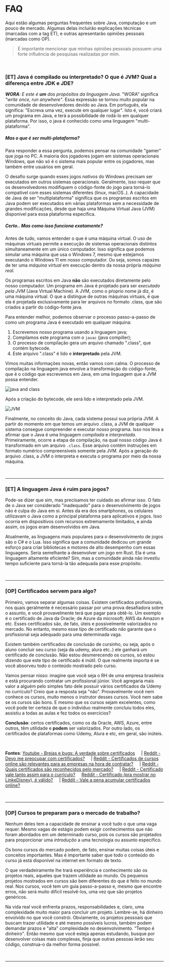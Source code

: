 # FAQ
Aqui estão algumas perguntas frequentes sobre Java, computação e um pouco de mercado. Algumas delas incluirão explicações técnicas (marcadas com a tag ET), e outras apresentarão opiniões pessoais (marcadas como OP).
> É importante mencionar que minhas opiniões pessoais possuem uma forte influência de pesquisas realizadas por mim.

</br>

### [ET] Java é compilado ou interpretado? O que é JVM? Qual a diferença entre JDK e JDE?
___WORA__: E este é __um__ dos propósitos da linguagem Java._ "WORA" significa _"write once, run anywhere"_. Essa expressão se tornou muito popular na comunidade de desenvolvedores devido ao Java. Em português, ela significa: "Escreva uma vez, execute em qualquer lugar". Isto é, você criará um programa em Java, e terá a possibilidade de rodá-lo em qualquer plataforma. Por isso, o java é conhecido como uma linguagem "multi-plataforma".

##### Mas o que é ser multi-plataforma?
Para responder a essa pergunta, podemos pensar na comunidade "gamer" que joga no PC. A maioria dos jogadores jogam em sistemas operacionais Windows, que não só é o sistema mais popular entre os jogadores, mas também entre usuários em geral.

O desafio surge quando esses jogos _nativos_ do Windows precisam ser executados em outros sistemas operacionais. Geralmente, isso requer que os desenvolvedores modifiquem o código-fonte do jogo para torná-lo compatível com esses sistemas diferentes (linux, macOS..). A capacidade de Java de ser "multiplataforma" significa que os programas escritos em Java podem ser executados em várias plataformas sem a necessidade de grandes modificações, desde que haja uma Máquina Virtual Java (JVM) disponível para essa plataforma específica.

##### Certo.. Mas como isso funciona exatamente?
Antes de tudo, vamos entender o que é uma máquina virtual. O uso de máquinas virtuais permite a execução de sistemas operacionais distintos simultaneamente em um único computador. Isso significa que podemos simular uma máquina que usa o Windows 7, mesmo que estejamos executando o Windows 11 em nosso computador. Ou seja, somos capazes de ter uma _máquina virtual_ em execução dentro da nossa própria _máquina real_.

Os programas escritos em Java __não__ são executados diretamente pelo nosso computador. Um programa em Java é projetado para ser _executado pela JVM_ (Java Virtual Machine). A JVM, como o pŕoprio nome já diz, é uma máquina virtual. O que a distingue de outras máquinas virtuais, é que ela é projetada exclusivamente para ler arquivos no formato .class, que são criados a partir do código-fonte java.

Para entender melhor, podemos observar o processo passo-a-passo de como um programa Java é executado em qualquer máquina:
1. Escrevemos nosso programa usando a linguagem java;
2. Compilamos este programa com o `javac` (java compiller);
3. O processo de compilação gera um arquivo chamado ".class", que contém bytecode.
4. Este arquivo ".class" é lido e __interpretado__ pela JVM.

Vimos muitas informações novas, então vamos com calma. O processo de compilação na linguagem java envolve a transformação do código-fonte, que é o código que escrevemos em Java, em uma linguagem que a JVM possa entender.

![java and class](https://github.com/FireguiQueen/Java/assets/98475125/bd5e74c5-2332-4bea-b09a-4fb5a1cce062)

Após a criação do bytecode, ele será lido e interpretado pela JVM.

![JVM](https://github.com/FireguiQueen/Java/assets/98475125/0f973e29-41f0-424e-b832-634ada8c4d5c)

Finalmente, no conceito do Java, cada sistema possui sua própria JVM. A partir do momento em que temos um arquivo .class, a JVM de qualquer sistema consegue compreender e executar nosso programa. Isso nos leva a afirmar que o Java é uma linguagem _compilada_ e _interpretada_. Primeiramente, ocorre a etapa de compilação, na qual nosso código Java é transformado em um arquivo `.class`. Esse arquivo contém instruções em formato numérico compreensíveis somente pela JVM. Após a geração do arquivo .class, a JVM o interpreta e executa o programa por meio da nossa máquina.

</br>

__________________________________

### [ET] A linguagem Java é ruim para jogos?
Pode-se dizer que sim, mas precisamos ter cuidado ao afirmar isso. O fato de o Java ser considerado "inadequado" para o desenvolvimento de jogos não é culpa do Java em si. Antes da era dos smartphones, os celulares utilizavam o Java como a principal plataforma para aplicativos e jogos. Isso ocorria em dispositivos com recursos extremamente limitados, e ainda assim, os jogos eram desenvolvidos em Java.

Atualmente, as linguagens mais populares para o desenvolvimento de jogos são o C# e o Lua. Isso significa que a comunidade dedicou um grande esforço para criar bibliotecas e motores de alto desempenho com essas linguagens. Seria semelhante a desenvolver um jogo em Rust. Ela é uma linguagem altamente eficiente? Sim, mas a comunidade ainda não investiu tempo suficiente para torná-la tão adequada para esse propósito.

</br>

__________________________________

### [OP] Certificados servem para algo?
Primeiro, vamos separar algumas coisas. Existem certificados profissionais, nos quais geralmente é necessário passar por uma prova desafiadora sobre o assunto, e você provavelmente terá que pagar para obtê-lo. Um exemplo é o certificado de Java da Oracle; de Azure da microsoft; AWS da Amazon e etc. 
Esses certificados são, de fato, úteis e possivelmente valorizados no mercado. No entanto, mesmo esse tipo de certificado não garante que o profissional seja adequado para uma determinada vaga.

Existem também certificados de conclusão de cursinho, ou seja, após o aluno concluir seu curso (seja da udemy, alura etc..) ele ganhará um certificado de conclusão. Não estou desmerecendo os cursos, só estou dizendo que este tipo de certificado é inútil. O que realmente importa é se você absorveu todo o conteúdo mostrado pelo curso.

Vamos pensar nisso: imagine que você seja o RH de uma empresa brasileira e está procurando contratar um profissional júnior. Você agregaria mais valor a alguém pelo simples fato dele possuir vários certificados da Udemy no currículo? Creio que a resposta seja "não".
Provavelmente você nem conhece os cursos, muito menos o instrutor desses cursos. Você nem sabe se os cursos são bons. E mesmo que os cursos sejam excelentes, como você pode ter certeza de que o indivíduo realmente concluiu todos eles, assistiu a todas as aulas e fez todos os exercícios?

__Conclusão__:  certos certificados, como os da Oracle, AWS, Azure, entre outros, têm utilidade e __podem__ ser valorizados. Por outro lado, os certificados de plataformas como Udemy, Alura e etc, em geral, são inúteis.

</br>

__Fontes__:
[Youtube - Brejas e bugs: A verdade sobre certificados](https://www.youtube.com/watch?v=FGDrvfFn05E&list=PL62G310vn6nEt1kjQGm4mBAsMfmUqFvfS&index=1) &nbsp; &nbsp; |
[Reddit - Devo me preocupar com certificados?](https://www.reddit.com/r/brdev/comments/xpm2ut/devo_me_preocupar_com_certificados/) &nbsp; &nbsp; |
[Reddit - Certificados de cursos online são relevantes para as empresas na hora de contratar?](https://www.reddit.com/r/brdev/comments/rz8q7m/certificados_de_cursos_online_s%C3%A3o_relevantes_para/) &nbsp; &nbsp; | 
[Reddit - Quais certificados são reconhecidos pelo mercado?](https://www.reddit.com/r/brdev/comments/10d43nl/quais_certificados_s%C3%A3o_reconhecidos_pelo_mercado/) &nbsp; &nbsp; |
[Reddit - Certificado vale tanto assim para o currículo?](https://www.reddit.com/r/brdev/comments/13d5ane/certificado_vale_tanto_assim_para_o_curr%C3%ADculo/) &nbsp; &nbsp;
[Reddit - Certificado (pra mostrar no LinkeDisney), é válido?](https://www.reddit.com/r/brdev/comments/17no5xd/certificado_pra_mostrar_no_linkedisney_%C3%A9_v%C3%A1lido/) &nbsp; &nbsp; |
[Reddit - Vale a pena acumular certificados online?](https://www.reddit.com/r/programacao/comments/148bpbm/vale_a_pena_acumular_certificados_online/) &nbsp; &nbsp;

</br>

__________________________________

### [OP] Cursos te preparam para o mercado de trabalho?
Nenhum deles tem a capacidade de ensinar a você tudo o que uma vaga requer. Mesmo vagas de estágio podem exigir conhecimentos que não foram abordados em um determinado curso, pois os cursos são projetados para proporcionar uma _introdução_ a uma tecnologia ou assunto específico.

Os bons cursos do mercado podem, de fato, ensinar muitas coisas úteis e conceitos importantes. Mas é importante saber que todo o conteúdo do curso já está disponível na internet em formato de texto.

O que verdadeiramente lhe trará experiência e conhecimento são os projetos reais, aqueles que trazem utilidade ao mundo. Os pequenos projetos mostrados em cursos são bem diferentes do que é feito no mundo real. Nos cursos, você tem um guia passo-a-passo e, mesmo que encontre erros, não será muito difícil resolvê-los, uma vez que são projetos genéricos.

Na vida real você enfrenta prazos, responsabilidades e, claro, uma complexidade muito maior para concluir um projeto. Lembre-se, há dinheiro envolvido no que você constrói. Obviamente, os projetos pessoais que buscam trazer utilidade e até mesmo possíveis lucros, também podem demandar prazos e "alta" complexidade no desenvolvimento. <q>Tempo é dinheiro</q>.
Então mesmo que você esteja apenas estudando, busque por desenvolver coisas mais complexas, finja que outras pessoas lerão seu código, construa-o da melhor forma possível.

</br>

__________________________________
